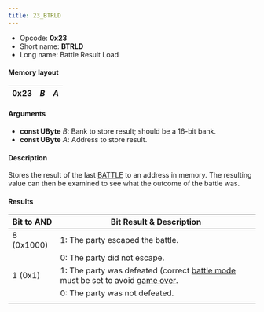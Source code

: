 ```yaml
---
title: 23_BTRLD
---
```


- Opcode: **0x23**
- Short name: **BTRLD**
- Long name: Battle Result Load

#### Memory layout

| 0x23 | *B* | *A* |
|------|-----|-----|

#### Arguments

- **const UByte** *B*: Bank to store result; should be a 16-bit bank.
- **const UByte** *A*: Address to store result.

#### Description

Stores the result of the last [BATTLE](70_BATTLE) to an address in memory. The resulting value can then be examined to see what the outcome of the battle was.

#### Results

| Bit to AND | Bit Result & Description |
|----|----|
| 8 (0x1000) | 1: The party escaped the battle. |
|  | 0: The party did not escape. |
| 1 (0x1) | 1: The party was defeated (correct [battle mode](FF7/Field/Script/Opcodes/22_BTMD2 "wikilink") must be set to avoid [game over](FF_GAMEOVER). |
|  | 0: The party was not defeated. |
|  |  |
